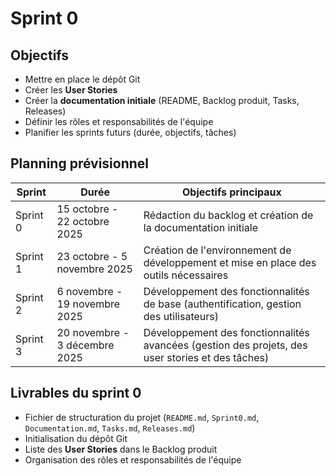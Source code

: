 # Sprint 0

## Objectifs
- Mettre en place le dépôt Git
- Créer les **User Stories**
- Créer la **documentation initiale** (README, Backlog produit, Tasks, Releases)
- Définir les rôles et responsabilités de l'équipe
- Planifier les sprints futurs (durée, objectifs, tâches)

## Planning prévisionnel

| Sprint | Durée | Objectifs principaux |
|--------|-------|----------------------|
| Sprint 0 | 15 octobre - 22 octobre 2025 | Rédaction du backlog et création de la documentation initiale |
| Sprint 1 | 23 octobre - 5 novembre 2025 | Création de l'environnement de développement et mise en place des outils nécessaires |
| Sprint 2 | 6 novembre - 19 novembre 2025 | Développement des fonctionnalités de base (authentification, gestion des utilisateurs) |
| Sprint 3 | 20 novembre - 3 décembre 2025 | Développement des fonctionnalités avancées (gestion des projets, des user stories et des tâches) |

## Livrables du sprint 0
- Fichier de structuration du projet (`README.md`, `Sprint0.md`, `Documentation.md`, `Tasks.md`, `Releases.md`)
- Initialisation du dépôt Git
- Liste des **User Stories** dans le Backlog produit
- Organisation des rôles et responsabilités de l'équipe